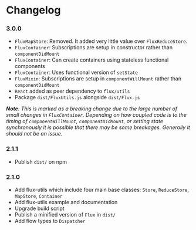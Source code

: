 # Changelog

### 3.0.0

* `FluxMapStore`: Removed. It added very little value over `FluxReduceStore`.
* `FluxContainer`: Subscriptions are setup in constructor rather than
 `componentDidMount`
* `FluxContainer`: Can create containers using stateless functional components
* `FluxContainer`: Uses functional version of `setState`
* `FluxMixin`: Subscriptions are setup in `componentWillMount` rather than
 `componentDidMount`
* `React` added as peer dependency to `flux/utils`
* Package `dist/FluxUtils.js` alongside `dist/Flux.js`

_**Note**: This is marked as a breaking change due to the large number of small
changes in `FluxContainer`. Depending on how coupled code is to the timing of
`componentWillMount`, `componentDidMount`, or setting state synchronously it is
possible that there may be some breakages. Generally it should not be an issue._

### 2.1.1

* Publish `dist/` on npm

### 2.1.0

* Add flux-utils which include four main base classes: `Store`, `ReduceStore`,
 `MapStore`, `Container`
* Add flux-utils example and documentation
* Upgrade build script
* Publish a minified version of `Flux` in `dist/`
* Add flow types to `Dispatcher`
